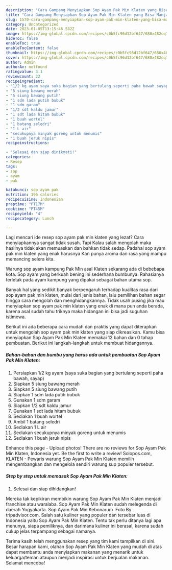 ```yaml
---
description: "Cara Gampang Menyiapkan Sop Ayam Pak Min Klaten yang Bisa Manjain Lidah, Buat Buka Puasa Enak Banget"
title: "Cara Gampang Menyiapkan Sop Ayam Pak Min Klaten yang Bisa Manjain Lidah, Buat Buka Puasa Enak Banget"
slug: 1570-cara-gampang-menyiapkan-sop-ayam-pak-min-klaten-yang-bisa-manjain-lidah-buat-buka-puasa-enak-banget
category: Uncategorized
date: 2023-01-05T13:15:46.582Z
image: https://img-global.cpcdn.com/recipes/c0b5fc96d12bf647/680x482cq70/sop-ayam-pak-min-klaten-foto-resep-utama.jpg
hideToc: false
enableToc: true
enableTocContent: false
thumbnail: https://img-global.cpcdn.com/recipes/c0b5fc96d12bf647/680x482cq70/sop-ayam-pak-min-klaten-foto-resep-utama.jpg
cover: https://img-global.cpcdn.com/recipes/c0b5fc96d12bf647/680x482cq70/sop-ayam-pak-min-klaten-foto-resep-utama.jpg
author: Admin
authorAv: notfound
ratingvalue: 3.1
reviewcount: 22
recipeingredient:
- "1/2 kg ayam saya suka bagian yang bertulang seperti paha bawah sayap"
- "5 siung bawang merah"
- "5 siung bawang putih"
- "1 sdm lada putih bubuk"
- "1 sdm garam"
- "1/2 sdt kaldu jamur"
- "1 sdt lada hitam bubuk"
- "1 buah wortel"
- "1 batang seledri"
- "1 L air"
- "secukupnya minyak goreng untuk menumis"
- "1 buah jeruk nipis"
recipeinstructions:

- "Selesai dan siap dinikmati!"
categories:
- Resep
tags:
- sop
- ayam
- pak

katakunci: sop ayam pak 
nutrition: 196 calories
recipecuisine: Indonesian
preptime: "PT17M"
cooktime: "PT45M"
recipeyield: "4"
recipecategory: Lunch

---
```



Lagi mencari ide resep sop ayam pak min klaten yang lezat? Cara menyiapkannya sangat tidak susah. Tapi Kalau salah mengolah maka hasilnya tidak akan memuaskan dan bahkan tidak sedap. Padahal sop ayam pak min klaten yang enak harusnya Kan punya aroma dan rasa yang mampu memancing selera kita.


Warung sop ayam kampung Pak Min asal Klaten sekarang ada di bebebapa kota. Sop ayam yang berkuah bening ini sederhana bumbunya. Rahasianya terletak pada ayam kampung yang dipakai sebagai bahan utama sop.

Banyak hal yang sedikit banyak berpengaruh terhadap kualitas rasa dari sop ayam pak min klaten, mulai dari jenis bahan, lalu pemilihan bahan segar hingga cara mengolah dan menghidangkannya. Tidak usah pusing jika mau menyiapkan sop ayam pak min klaten yang enak di mana pun anda berada, karena asal sudah tahu triknya maka hidangan ini bisa jadi suguhan istimewa.


Berikut ini ada beberapa cara mudah dan praktis yang dapat diterapkan untuk mengolah sop ayam pak min klaten yang siap dikreasikan. Kamu bisa menyiapkan Sop Ayam Pak Min Klaten memakai 12 bahan dan 0 tahap pembuatan. Berikut ini langkah-langkah untuk membuat hidangannya.

<!--inarticleads1-->

##### Bahan-bahan dan bumbu yang harus ada untuk pembuatan Sop Ayam Pak Min Klaten:

1. Persiapkan 1/2 kg ayam (saya suka bagian yang bertulang seperti paha bawah, sayap)
1. Siapkan 5 siung bawang merah
1. Siapkan 5 siung bawang putih
1. Siapkan 1 sdm lada putih bubuk
1. Gunakan 1 sdm garam
1. Siapkan 1/2 sdt kaldu jamur
1. Gunakan 1 sdt lada hitam bubuk
1. Sediakan 1 buah wortel
1. Ambil 1 batang seledri
1. Sediakan 1 L air
1. Sediakan secukupnya minyak goreng untuk menumis
1. Sediakan 1 buah jeruk nipis


Enhance this page - Upload photos! There are no reviews for Sop Ayam Pak Min Klaten, Indonesia yet. Be the first to write a review! Solopos.com, KLATEN - Pewaris warung Sop Ayam Pak Min Klaten memilih mengembangkan dan mengelola sendiri warung sup populer tersebut. 

<!--inarticleads2-->

##### Step by step untuk memasak Sop Ayam Pak Min Klaten:


1. Selesai dan siap dihidangkan!

Mereka tak kepikiran membikin warung Sop Ayam Pak Min Klaten menjadi franchise atau waralaba. Sop Ayam Pak Min Klaten sudah melegenda di daerah Yogyakarta. Sop Ayam Pak Min Kebonarum ️ Foto By tripadvisor.com. Salah satu kuliner yang populer dan tersebar luas di Indonesia yaitu Sop Ayam Pak Min Klaten. Tentu tak perlu ditanya lagi apa menunya, siapa pemiliknya, dan darimana kuliner ini berasal, karena sudah cukup jelas terpampang sebagai namanya. 

Terima kasih telah menggunakan resep yang tim kami tampilkan di sini. Besar harapan kami, olahan Sop Ayam Pak Min Klaten yang mudah di atas dapat membantu anda menyiapkan makanan yang menarik untuk keluarga/teman ataupun menjadi inspirasi untuk berjualan makanan. Selamat mencoba!

